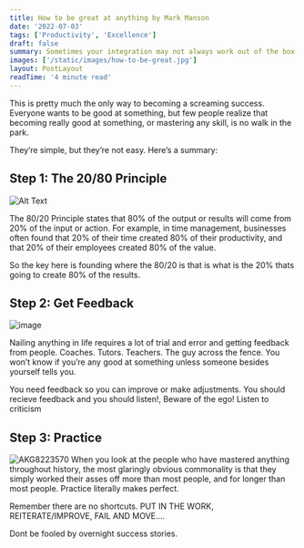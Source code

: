 ```yaml
---
title: How to be great at anything by Mark Manson
date: '2022-07-03'
tags: ['Productivity', 'Excellence']
draft: false
summary: Sometimes your integration may not always work out of the box. Here are some tips to help you fix it.
images: ['/static/images/how-to-be-great.jpg']
layout: PostLayout
readTime: '4 minute read'
---
```


This is pretty much the only way to becoming a screaming success.
Everyone wants to be good at something, but few people realize that becoming really good at something, or mastering any skill, is no walk in the park.

They’re simple, but they’re not easy. Here’s a summary:

## Step 1: The 20/80 Principle

![Alt Text](https://dev-to-uploads.s3.amazonaws.com/uploads/articles/hxbsvioas5dp91k32nu6.png)

The 80/20 Principle states that 80% of the output or results will come from 20% of the input or action. For example, in time management, businesses often found that 20% of their time created 80% of their productivity, and that 20% of their employees created 80% of the value.

So the key here is founding where the 80/20 is that is what is the 20% thats going to create 80% of the results.

## Step 2: Get Feedback 

![image](https://dev-to-uploads.s3.amazonaws.com/uploads/articles/o3wpjr9sny63av6up0mc.png)
 
Nailing anything in life requires a lot of trial and error and getting feedback from people. Coaches. Tutors. Teachers. The guy across the fence. You won’t know if you’re any good at something unless someone besides yourself tells you.

You need feedback so you can improve or make adjustments.
You should recieve feedback and you should listen!, Beware of the ego! Listen to criticism

## Step 3: Practice 

 ![AKG8223570](https://dev-to-uploads.s3.amazonaws.com/uploads/articles/9s07sg2bshjfzjiltxmx.jpg)
When you look at the people who have mastered anything throughout history, the most glaringly obvious commonality is that they simply worked their asses off more than most people, and for longer than most people. Practice literally makes perfect.

Remember there are no shortcuts. PUT IN THE WORK, REITERATE/IMPROVE, FAIL AND MOVE....

Dont be fooled by overnight success stories.